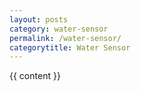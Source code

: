 ```yaml
---
layout: posts
category: water-sensor
permalink: /water-sensor/
categorytitle: Water Sensor
---
```


{{ content }}